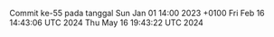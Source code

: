 Commit ke-55 pada tanggal Sun Jan 01 14:00 2023 +0100
Fri Feb 16 14:43:06 UTC 2024
Thu May 16 19:43:22 UTC 2024
